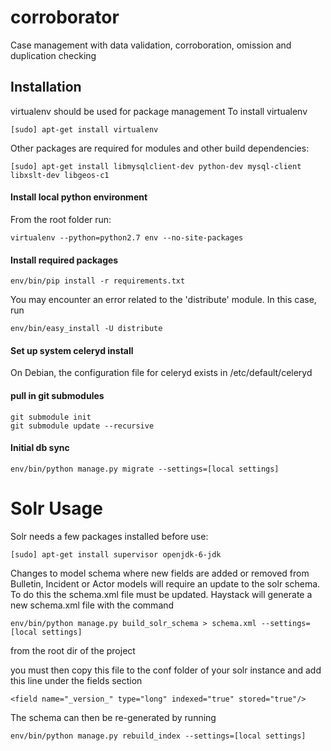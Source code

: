 corroborator
============

Case management with data validation, corroboration, omission and duplication checking

## Installation

virtualenv should be used for package management
To install virtualenv
```
[sudo] apt-get install virtualenv
```

Other packages are required for modules and other build dependencies:
```
[sudo] apt-get install libmysqlclient-dev python-dev mysql-client libxslt-dev libgeos-c1
```

#### Install local python environment
From the root folder run:

```
virtualenv --python=python2.7 env --no-site-packages
```

#### Install required packages
```
env/bin/pip install -r requirements.txt
```

You may encounter an error related to the 'distribute' module. In this case, run

```
env/bin/easy_install -U distribute
```

#### Set up system celeryd install
On Debian, the configuration file for celeryd exists in /etc/default/celeryd

#### pull in git submodules
```
git submodule init
git submodule update --recursive
```

#### Initial db sync
```
env/bin/python manage.py migrate --settings=[local settings]
```

Solr Usage
==========

Solr needs a few packages installed before use:
```
[sudo] apt-get install supervisor openjdk-6-jdk
```

Changes to model schema where new fields are added or removed from Bulletin, Incident or Actor
models will require an update to the solr schema. To do this the schema.xml file must be updated.
Haystack will generate a new schema.xml file with the command

```
env/bin/python manage.py build_solr_schema > schema.xml --settings=[local settings]
```
from the root dir of the project

you must then copy this file to the conf folder of your solr instance and add this line under the fields section
```
<field name="_version_" type="long" indexed="true" stored="true"/>
```

The schema can then be re-generated by running
```
env/bin/python manage.py rebuild_index --settings=[local settings]
```

